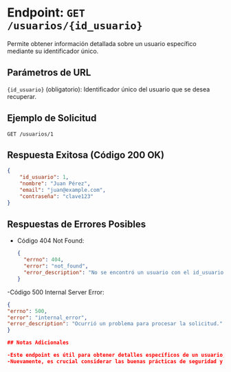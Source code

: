 # Endpoint: `GET /usuarios/{id_usuario}`

Permite obtener información detallada sobre un usuario específico mediante su identificador único.
## Parámetros de URL
`{id_usuario}` (obligatorio): Identificador único del usuario que se desea recuperar.

## Ejemplo de Solicitud
```http
GET /usuarios/1
```

## Respuesta Exitosa (Código 200 OK)
```json
{
    "id_usuario": 1,
    "nombre": "Juan Pérez",
    "email": "juan@example.com",
    "contraseña": "clave123"
}
```

## Respuestas de Errores Posibles
- Código 404 Not Found:

  ```json
  {
    "errno": 404,
    "error": "not_found",
    "error_description": "No se encontró un usuario con el id_usuario {id_usuario}."
  }

-Código 500 Internal Server Error:

  ```json
{
  "errno": 500,
  "error": "internal_error",
  "error_description": "Ocurrió un problema para procesar la solicitud."
}

## Notas Adicionales

-Este endpoint es útil para obtener detalles específicos de un usuario, como su nombre y correo electrónico.
-Nuevamente, es crucial considerar las buenas prácticas de seguridad y privacidad. En un entorno real, se deben tomar medidas para proteger la información sensible del usuario, como la contraseña, y no exponerla en la API.